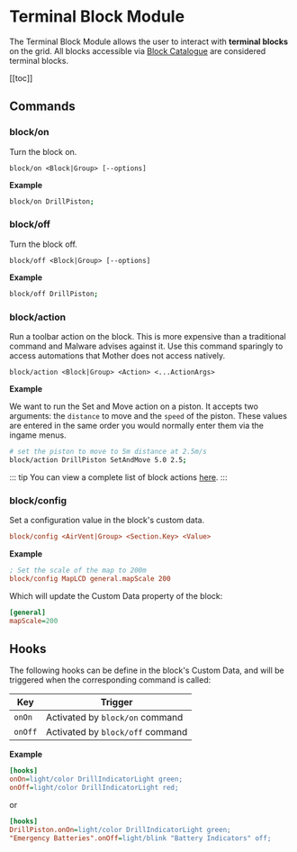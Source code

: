 # Terminal Block Module

The Terminal Block Module allows the user to interact with **terminal blocks** on the grid. All blocks accessible via [Block Catalogue](../Core/BlockCatalogue.md) are considered terminal blocks.

[[toc]]

## Commands

### block/on
Turn the block on.

```
block/on <Block|Group> [--options]
```

**Example**
```bash title="Terminal"
block/on DrillPiston;
```

### block/off
Turn the block off.

```
block/off <Block|Group> [--options]
```

**Example**
```bash title="Terminal"
block/off DrillPiston;
```

### block/action
Run a toolbar action on the block. This is more expensive than a traditional command and Malware advises against it. Use this command sparingly to access automations that Mother does not access natively.

```
block/action <Block|Group> <Action> <...ActionArgs>
```

**Example**

We want to run the Set and Move action on a piston.  It accepts two arguments: the `distance` to move and the `speed` of the piston. These values are entered in the same order you would normally enter them via the ingame menus.

```bash title="Terminal"
# set the piston to move to 5m distance at 2.5m/s
block/action DrillPiston SetAndMove 5.0 2.5;
```

::: tip
You can view a complete list of block actions [here](https://github.com/malware-dev/MDK-SE/wiki/List-Of-Terminal-Properties-and-Actions).
:::

### block/config

Set a configuration value in the block's custom data.
```ini
block/config <AirVent|Group> <Section.Key> <Value>
```

**Example**
```ini title="Terminal"
; Set the scale of the map to 200m
block/config MapLCD general.mapScale 200
```
Which will update the Custom Data property of the block:
```ini title="MapLCD > Custom Data"
[general]
mapScale=200
```

## Hooks

The following hooks can be define in the block's Custom Data, and will be triggered when the corresponding command is called:

|Key        | Trigger                           |
|-          |-                                  |
| `onOn`    | Activated by `block/on` command   |
| `onOff`   | Activated by `block/off` command   |

**Example**

```ini title = "DrillPiston > Custom Data"
[hooks]
onOn=light/color DrillIndicatorLight green;
onOff=light/color DrillIndicatorLight red;
```
or

```ini title="Mother > Custom Data"
[hooks]
DrillPiston.onOn=light/color DrillIndicatorLight green;
"Emergency Batteries".onOff=light/blink "Battery Indicators" off;
```